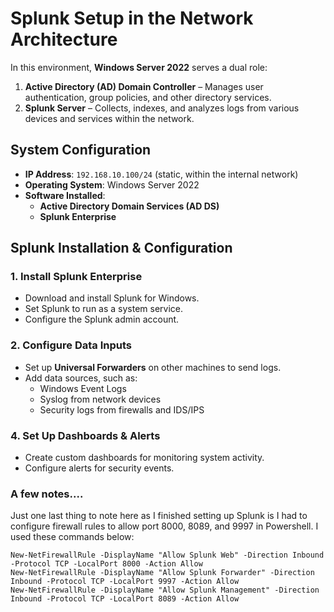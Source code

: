 # Splunk Setup in the Network Architecture

In this environment, **Windows Server 2022** serves a dual role:  
1. **Active Directory (AD) Domain Controller** – Manages user authentication, group policies, and other directory services.  
2. **Splunk Server** – Collects, indexes, and analyzes logs from various devices and services within the network.  

## System Configuration

- **IP Address**: `192.168.10.100/24` (static, within the internal network)  
- **Operating System**: Windows Server 2022  
- **Software Installed**:  
  - **Active Directory Domain Services (AD DS)**
  - **Splunk Enterprise**  

## Splunk Installation & Configuration

### 1. Install Splunk Enterprise
- Download and install Splunk for Windows.
- Set Splunk to run as a system service.
- Configure the Splunk admin account.

### 2. Configure Data Inputs
- Set up **Universal Forwarders** on other machines to send logs.
- Add data sources, such as:
  - Windows Event Logs
  - Syslog from network devices
  - Security logs from firewalls and IDS/IPS

### 4. Set Up Dashboards & Alerts
- Create custom dashboards for monitoring system activity.
- Configure alerts for security events.

### A few notes.... 

Just one last thing to note here as I finished setting up Splunk is I had to configure firewall rules to allow port 8000, 8089, and 9997 in Powershell. I used these commands below:

````
New-NetFirewallRule -DisplayName "Allow Splunk Web" -Direction Inbound -Protocol TCP -LocalPort 8000 -Action Allow
New-NetFirewallRule -DisplayName "Allow Splunk Forwarder" -Direction Inbound -Protocol TCP -LocalPort 9997 -Action Allow
New-NetFirewallRule -DisplayName "Allow Splunk Management" -Direction Inbound -Protocol TCP -LocalPort 8089 -Action Allow
````
